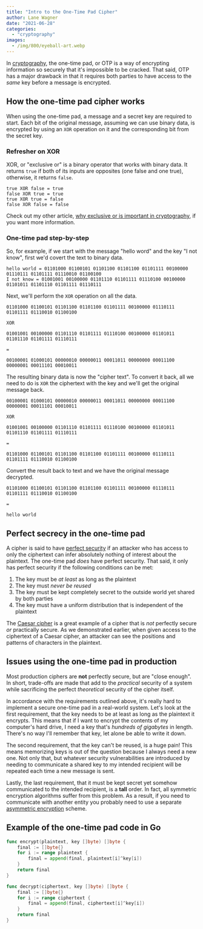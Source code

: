 ```yaml
---
title: "Intro to the One-Time Pad Cipher"
author: Lane Wagner
date: "2021-06-28"
categories: 
  - "cryptography"
images:
  - /img/800/eyeball-art.webp
---
```


In [cryptography](/cryptography/what-is-cryptography/), the one-time pad, or OTP is a way of encrypting information so securely that it's impossible to be cracked. That said, OTP has a major drawback in that it requires both parties to have access to the _same_ key before a message is encrypted.

## How the one-time pad cipher works

When using the one-time pad, a message and a secret key are required to start. Each bit of the original message, assuming we can use binary data, is encrypted by using an `XOR` operation on it and the corresponding bit from the secret key.

### Refresher on XOR

XOR, or "exclusive or" is a binary operator that works with binary data. It returns `true` if both of its inputs are opposites (one false and one true), otherwise, it returns `false`.

```
true XOR false = true
false XOR true = true
true XOR true = false
false XOR false = false
```

Check out my other article, [why exclusive or is important in cryptography](/cryptography/why-xor-in-cryptography/), if you want more information.

### One-time pad step-by-step

So, for example, if we start with the message "hello word" and the key "I not know", first we'd covert the text to binary data.

```
hello world = 01101000 01100101 01101100 01101100 01101111 00100000 01110111 01101111 01110010 01100100
I not know = 01001001 00100000 01101110 01101111 01110100 00100000 01101011 01101110 01101111 01110111
```

Next, we'll perform the `XOR` operation on all the data.

```
01101000 01100101 01101100 01101100 01101111 00100000 01110111 01101111 01110010 01100100

XOR

01001001 00100000 01101110 01101111 01110100 00100000 01101011 01101110 01101111 01110111

=

00100001 01000101 00000010 00000011 00011011 00000000 00011100 00000001 00011101 00010011
```

The resulting binary data is now the "cipher text". To convert it back, all we need to do is `XOR` the ciphertext with the key and we'll get the original message back.

```
00100001 01000101 00000010 00000011 00011011 00000000 00011100 00000001 00011101 00010011

XOR

01001001 00100000 01101110 01101111 01110100 00100000 01101011 01101110 01101111 01110111

=

01101000 01100101 01101100 01101100 01101111 00100000 01110111 01101111 01110010 01100100
```

Convert the result back to text and we have the original message decrypted.

```
01101000 01100101 01101100 01101100 01101111 00100000 01110111 01101111 01110010 01100100

=

hello world
```

## Perfect secrecy in the one-time pad

A cipher is said to have [perfect security](https://en.wikipedia.org/wiki/Information-theoretic_security#Security_levels) if an attacker who has access to only the ciphertext can infer absolutely nothing of interest about the plaintext. The one-time pad _does_ have perfect security. That said, it only has perfect security if the following conditions can be met:

1. The key must be _at least_ as long as the plaintext
2. The key must _never be reused_
3. The key must be kept completely secret to the outside world yet shared by both parties
4. The key must have a uniform distribution that is independent of the plaintext

The [Caesar cipher](https://en.wikipedia.org/wiki/Caesar_cipher) is a great example of a cipher that is _not_ perfectly secure _or_ practically secure. As we demonstrated earlier, when given access to the ciphertext of a Caesar cipher, an attacker can see the positions and patterns of characters in the plaintext.

## Issues using the one-time pad in production

Most production ciphers are **not** perfectly secure, but are "close enough". In short, trade-offs are made that add to the _practical_ security of a system while sacrificing the perfect _theoretical_ security of the cipher itself.

In accordance with the requirements outlined above, it's really hard to implement a secure one-time pad in a real-world system. Let's look at the first requirement, that the key needs to be at least as long as the plaintext it encrypts. This means that if I want to encrypt the contents of my computer's hard drive, I need a key that's _hundreds of gigabytes_ in length. There's no way I'll remember that key, let alone be able to write it down.

The second requirement, that the key can't be reused, is a huge pain! This means memorizing keys is out of the question because I always need a new one. Not only that, but whatever security vulnerabilities are introduced by needing to communicate a shared key to my intended recipient will be repeated each time a new message is sent.

Lastly, the last requirement, that it must be kept secret yet somehow communicated to the intended recipient, is a **tall** order. In fact, all symmetric encryption algorithms suffer from this problem. As a result, if you need to communicate with another entity you probably need to use a separate [asymmetric encryption](/cryptography/very-basic-intro-to-pgp-gpg/) scheme.

## Example of the one-time pad code in Go

```go
func encrypt(plaintext, key []byte) []byte {
	final := []byte{}
	for i := range plaintext {
		final = append(final, plaintext[i]^key[i])
	}
	return final
}

func decrypt(ciphertext, key []byte) []byte {
	final := []byte{}
	for i := range ciphertext {
		final = append(final, ciphertext[i]^key[i])
	}
	return final
}
```
